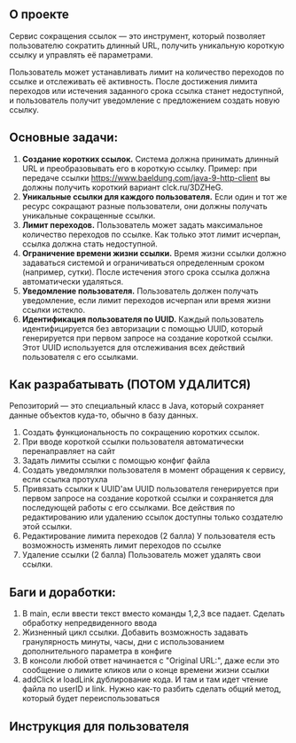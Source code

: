 ## О проекте
Сервис сокращения ссылок — это инструмент, который позволяет пользователю сократить длинный URL, 
получить уникальную короткую ссылку и управлять её параметрами.

Пользователь может устанавливать лимит на количество переходов по ссылке и отслеживать её активность. 
После достижения лимита переходов или истечения заданного срока ссылка станет недоступной, 
и пользователь получит уведомление с предложением создать новую ссылку.

## Основные задачи:

1. **Создание коротких ссылок.** Система должна принимать длинный URL и преобразовывать его в короткую ссылку. 
Пример: при передаче ссылки https://www.baeldung.com/java-9-http-client вы должны получить короткий вариант clck.ru/3DZHeG.
2. **Уникальные ссылки для каждого пользователя.** 
Если один и тот же ресурс сокращают разные пользователи, они должны получать уникальные сокращенные ссылки.
3. **Лимит переходов.** Пользователь может задать максимальное количество переходов по ссылке. 
Как только этот лимит исчерпан, ссылка должна стать недоступной.
4. **Ограничение времени жизни ссылки.** Время жизни ссылки должно задаваться системой и ограничиваться определенным сроком (например, сутки). 
После истечения этого срока ссылка должна автоматически удаляться.
5. **Уведомление пользователя.** Пользователь должен получать уведомление, если лимит переходов исчерпан или время жизни ссылки истекло.
6. **Идентификация пользователя по UUID.** 
Каждый пользователь идентифицируется без авторизации с помощью UUID, который генерируется при первом запросе на создание короткой ссылки. 
Этот UUID используется для отслеживания всех действий пользователя с его ссылками.

## Как разрабатывать (ПОТОМ УДАЛИТСЯ)

Репозиторий — это специальный класс в Java, который сохраняет данные объектов куда-то, обычно в базу данных.

1. Создать функциональность по сокращению коротких ссылок.
2. При вводе короткой ссылки пользователя автоматически перенаправляет на сайт
3. Задать лимиты ссылки с помощью конфиг файла
4. Создать уведомлялки пользователя в момент обращения к сервису, если ссылка протухла
5. Привязать ссылки к UUID'ам
   UUID пользователя генерируется при первом запросе на создание короткой ссылки и сохраняется для последующей работы с его ссылками.
   Все действия по редактированию или удалению ссылок доступны только создателю этой ссылки.
6. Редактирование лимита переходов (2 балла)
У пользователя есть возможность изменять лимит переходов по ссылке
7. Удаление ссылки (2 балла)
Пользователь может удалять свои ссылки.


## Баги и доработки:
1. В main, если ввести текст вместо команды 1,2,3 все падает. Сделать обработку непредвиденного ввода
2. Жизненный цикл ссылки. Добавить возможность задавать гранулярность минуты, часы, дни с использованием дополнительного параметра в конфиге
3. В консоли любой ответ начинается с "Original URL:", даже если это сообщение о лимите кликов или о конце времени жизни ссылки
4. addClick и loadLink дублирование кода. И там и там идет чтение файла по userID и link. Нужно как-то разбить сделать общий метод, который будет переиспользоваться



## Инструкция для пользователя